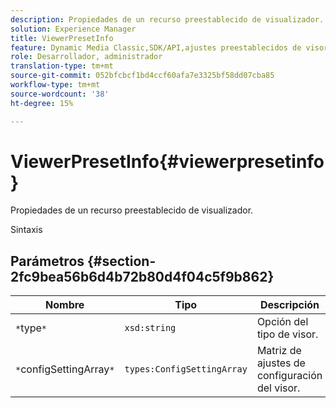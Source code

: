 ```yaml
---
description: Propiedades de un recurso preestablecido de visualizador.
solution: Experience Manager
title: ViewerPresetInfo
feature: Dynamic Media Classic,SDK/API,ajustes preestablecidos de visor
role: Desarrollador, administrador
translation-type: tm+mt
source-git-commit: 052bfcbcf1bd4ccf60afa7e3325bf58dd07cba85
workflow-type: tm+mt
source-wordcount: '38'
ht-degree: 15%

---
```



# ViewerPresetInfo{#viewerpresetinfo}

Propiedades de un recurso preestablecido de visualizador.

Sintaxis

## Parámetros {#section-2fc9bea56b6d4b72b80d4f04c5f9b862}

| Nombre | Tipo | Descripción |
|---|---|---|
| `*`type`*` | `xsd:string` | Opción del tipo de visor. |
| `*`configSettingArray`*` | `types:ConfigSettingArray` | Matriz de ajustes de configuración del visor. |

